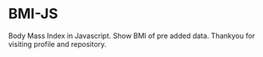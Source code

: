 # BMI-JS
Body Mass Index in Javascript. 
Show BMI of pre added data. 
Thankyou for visiting profile and repository.
